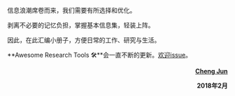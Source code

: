 信息浪潮席卷而来，我们需要有所选择和优化。

剥离不必要的记忆负担，掌握基本信息集，轻装上阵。

因此，在此汇编小册子，方便日常的工作、研究与生活。

**Awesome Research Tools 🛠**会一直不断的更新。[欢迎issue](https://github.com/chengjun90/awesome-research)。

<strong><p align="right"> <a href="https://github.com/chengjun90">Cheng Jun</a> </p> </strong>

<strong><p align="right"> 2018年2月 </p> </strong>
